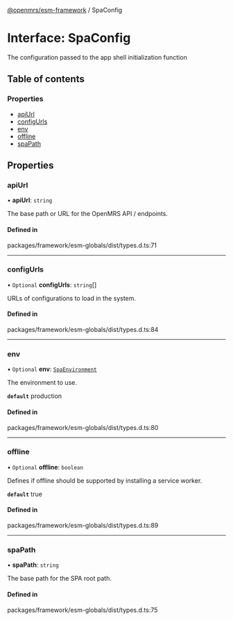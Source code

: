 [@openmrs/esm-framework](../API.md) / SpaConfig

# Interface: SpaConfig

The configuration passed to the app shell initialization function

## Table of contents

### Properties

- [apiUrl](SpaConfig.md#apiurl)
- [configUrls](SpaConfig.md#configurls)
- [env](SpaConfig.md#env)
- [offline](SpaConfig.md#offline)
- [spaPath](SpaConfig.md#spapath)

## Properties

### apiUrl

• **apiUrl**: `string`

The base path or URL for the OpenMRS API / endpoints.

#### Defined in

packages/framework/esm-globals/dist/types.d.ts:71

___

### configUrls

• `Optional` **configUrls**: `string`[]

URLs of configurations to load in the system.

#### Defined in

packages/framework/esm-globals/dist/types.d.ts:84

___

### env

• `Optional` **env**: [`SpaEnvironment`](../API.md#spaenvironment)

The environment to use.

**`default`** production

#### Defined in

packages/framework/esm-globals/dist/types.d.ts:80

___

### offline

• `Optional` **offline**: `boolean`

Defines if offline should be supported by installing a service worker.

**`default`** true

#### Defined in

packages/framework/esm-globals/dist/types.d.ts:89

___

### spaPath

• **spaPath**: `string`

The base path for the SPA root path.

#### Defined in

packages/framework/esm-globals/dist/types.d.ts:75
